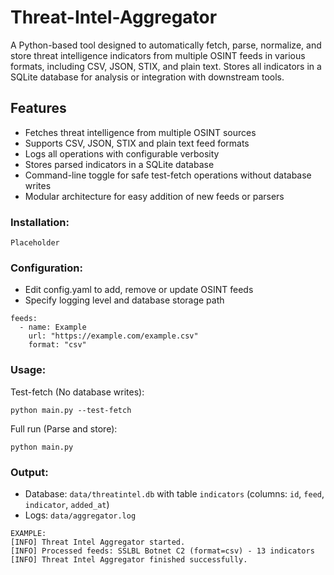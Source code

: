 # Threat-Intel-Aggregator
A Python-based tool designed to automatically fetch, parse, normalize, and store threat intelligence indicators from multiple OSINT feeds in various formats, including CSV, JSON, STIX, and plain text. Stores all indicators in a SQLite database for analysis or integration with downstream tools.

## Features
- Fetches threat intelligence from multiple OSINT sources
- Supports CSV, JSON, STIX and plain text feed formats
- Logs all operations with configurable verbosity
- Stores parsed indicators in a SQLite database
- Command-line toggle for safe test-fetch operations without database writes
- Modular architecture for easy addition of new feeds or parsers

### Installation:
```
Placeholder
```

### Configuration:
- Edit config.yaml to add, remove or update OSINT feeds
- Specify logging level and database storage path
```
feeds:
  - name: Example
    url: "https://example.com/example.csv"
    format: "csv"
```

### Usage:
Test-fetch (No database writes):

`python main.py --test-fetch`

Full run (Parse and store):

`python main.py`

### Output:
- Database: `data/threatintel.db` with table `indicators` (columns: `id`, `feed`, `indicator`, `added_at`)
- Logs: `data/aggregator.log`
```
EXAMPLE:
[INFO] Threat Intel Aggregator started.
[INFO] Processed feeds: SSLBL Botnet C2 (format=csv) - 13 indicators
[INFO] Threat Intel Aggregator finished successfully.
```

